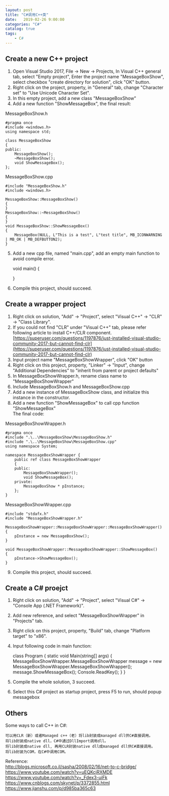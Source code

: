 ```yaml
---                                  
layout: post                                  
title: "C#调用C++类"                                  
date:   2019-02-26 9:00:00                                   
categories: "C#"                                  
catalog: true                                  
tags:                                   
    - C#                                  
---                        
```

    
## Create a new C++ project  

1. Open Visual Studio 2017, File -> New -> Projects, In Visual C++ general tab, select "Empty project", Enter the project name "MessageBoxShow", select checkbox "create directory for solution", click "OK" button.   
2. Right click on the project, property, in "General" tab, change "Character set" to "Use Unicode Character Set".   
3. In this empty project, add a new class "MessageBoxShow"   
4. Add a new function "ShowMessageBox", the final result:   

MessageBoxShow.h

    #pragma once
    #include <windows.h>
    using namespace std;

    class MessageBoxShow
    {
    public:
        MessageBoxShow();
        ~MessageBoxShow();
        void ShowMessageBox();
    };

MessageBoxShow.cpp

    #include "MessageBoxShow.h"
    #include <windows.h>

    MessageBoxShow::MessageBoxShow()
    {
    }
    MessageBoxShow::~MessageBoxShow()
    {
    }
    void MessageBoxShow::ShowMessageBox()
    {
        MessageBox(NULL, L"This is a test", L"test title", MB_ICONWARNING | MB_OK | MB_DEFBUTTON2);
    }

5. Add a new cpp file, named "main.cpp", add an empty main function to avoid compile error.    


    void main()
    {

    }

6. Compile this project, should succeed.   

## Create a wrapper project

1. Right click on solution, "Add" -> "Project", select "Visual C++" -> "CLR" -> "Class Library".   
2. If you could not find "CLR" under "Visual C++" tab, please refer following article to install C++/CLR component.   
[https://superuser.com/questions/1197876/just-installed-visual-studio-community-2017-but-cannot-find-clr](https://superuser.com/questions/1197876/just-installed-visual-studio-community-2017-but-cannot-find-clr)   
3. Input project name "MessageBoxShowWrapper", click "OK" button   
4. Right click on this project, property, "Linker" -> "Input", change "Additional Dependencies" to "inherit from parent or project defaults"   
5. In MessageBoxShowWrapper.h, rename class name to "MessageBoxShowWrapper"  
6. Include MessageBoxShow.h and MessageBoxShow.cpp  
7. Add a new instance of MessageBoxShow class, and initialize this instance in the constructor.  
8. Add a new function "ShowMessageBox" to call cpp function "ShowMessageBox"    
The final code:   

MessageBoxShowWrapper.h
    
    #pragma once
    #include ".\..\MessageBoxShow\MessageBoxShow.h"
    #include ".\..\MessageBoxShow\MessageBoxShow.cpp"
    using namespace System;

    namespace MessageBoxShowWrapper {
        public ref class MessageBoxShowWrapper
        {
        public:
            MessageBoxShowWrapper();
            void ShowMessageBox();
        private:
            MessageBoxShow * pInstance;
        };
    }
    
MessageBoxShowWrapper.cpp   

    #include "stdafx.h"
    #include "MessageBoxShowWrapper.h"

    MessageBoxShowWrapper::MessageBoxShowWrapper::MessageBoxShowWrapper()
    {
        pInstance = new MessageBoxShow();
    }

    void MessageBoxShowWrapper::MessageBoxShowWrapper::ShowMessageBox()
    {
        pInstance->ShowMessageBox();
    }

9. Compile this project, should succeed.   

## Create a C# proejct

1. Right click on solution, "Add" -> "Project", select "Visual C#" -> "Console App (.NET Framework)".    
2. Add new reference, and select "MessageBoxShowWrapper" in "Projects" tab.  
3. Right click on this project, property, "Build" tab, change "Platform target" to "x86".  
4. Input following code in main function:   


	class Program
    {
        static void Main(string[] args)
        {
            MessageBoxShowWrapper.MessageBoxShowWrapper message = new MessageBoxShowWrapper.MessageBoxShowWrapper();
            message.ShowMessageBox();
            Console.ReadKey();
        }
    }

5. Compile the whole solution, 3 succeed.   
6. Select this C# project as startup project, press F5 to run, should popup messagebox  

## Others

Some ways to call C++ in C#:   

    可以用CLR（新）或者Managed c++（老）将lib封装成managed dll供C#直接调用。   
    将lib封装成native dll，C#中通过DllImport调用dll。   
    将lib封装成native dll, 再用CLR封装native dll成managed dll供C#直接调用。  
    将lib封装为COM，在C#中调用COM。  

Reference:  
http://blogs.microsoft.co.il/sasha/2008/02/16/net-to-c-bridge/  
https://www.youtube.com/watch?v=uEQKcjRXMDE  
https://www.youtube.com/watch?v=_Fdex3-uiFk  
https://www.cnblogs.com/skynet/p/3372855.html  
https://www.jianshu.com/p/d985ba365c63  